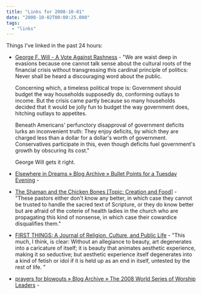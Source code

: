 ```yaml
---
title: "Links for 2008-10-01"
date: "2008-10-02T00:00:25.000"
tags: 
  - "links"
---
```


Things I've linked in the past 24 hours:

- [George F. Will - A Vote Against Rashness](http://www.washingtonpost.com/wp-dyn/content/article/2008/09/30/AR2008093002320_pf.html) - "We are waist deep in evasions because one cannot talk sense about the cultural roots of the financial crisis without transgressing this cardinal principle of politics: Never shall be heard a discouraging word about the public.
    
    Concerning which, a timeless political trope is: Government should budget the way households supposedly do, conforming outlays to income. But the crisis came partly because so many households decided that it would be jolly fun to budget the way government does, hitching outlays to appetites.
    
    Beneath Americans' perfunctory disapproval of government deficits lurks an inconvenient truth: They enjoy deficits, by which they are charged less than a dollar for a dollar's worth of government. Conservatives participate in this, even though deficits fuel government's growth by obscuring its cost."
    
    George Will gets it right.
- [Elsewhere in Dreams » Blog Archive » Bullet Points for a Tuesday Evening](http://www.rmfo-blogs.com/daniel/2008/09/30/bullet-points-for-a-tuesday-evening/#comment-19717) -
- [The Shaman and the Chicken Bones \[Topic: Creation and Food\]](http://www.dougwils.com/index.asp?Action=Anchor&CategoryID=1&BlogID=5935) - "These pastors either don't know any better, in which case they cannot be trusted to handle the sacred text of Scripture, or they do know better but are afraid of the coterie of health ladies in the church who are propagating this kind of nonsense, in which case their cowardice disqualifies them."
- [FIRST THINGS: A Journal of Religion, Culture, and Public Life](http://www.firstthings.com/article.php3?id_article=6228) - "This much, I think, is clear: Without an allegiance to beauty, art degenerates into a caricature of itself; it is beauty that animates aesthetic experience, making it so seductive; but aesthetic experience itself degenerates into a kind of fetish or idol if it is held up as an end in itself, untested by the rest of life. "
- [prayers for blowouts » Blog Archive » The 2008 World Series of Worship Leaders](http://prayersforblowouts.com/2008/10/01/the-2008-world-series-of-worship-leaders/#comment-1928) -
